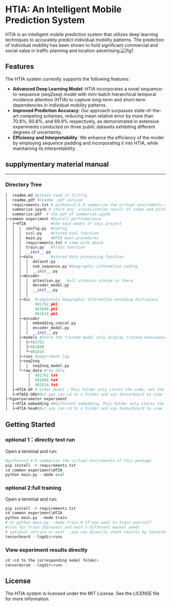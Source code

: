 # HTIA: An Intelligent Mobile Prediction System

HTIA is an intelligent mobile prediction system that utilizes deep learning techniques to accurately predict individual mobility patterns. The prediction of individual mobility has been shown to hold significant commercial and social value in traffic planning and location advertising.![fig1](https://github.com/nmhjklnm/HTIA-mobile-predict/blob/main/assets/model.png)

## Features

The HTIA system currently supports the following features:

- **Advanced Deep Learning Model**: HTIA incorporates a novel sequence-to-sequence (seq2seq) model with mini-batch hierarchical temporal incidence attention (HTIA) to capture long-term and short-term dependencies in individual mobility patterns.
- **Improved Prediction Accuracy**: Our approach surpasses state-of-the-art competing schemes, reducing mean relative error by more than 70.8%, 60.8%, and 69.9% respectively, as demonstrated in extensive experiments conducted on three public datasets exhibiting different degrees of uncertainty.
- **Efficiency and Interpretability**: We enhance the efficiency of the model by employing sequence padding and incorporating it into HTIA, while maintaining its interpretability.

## supplymentary material  manual

---

### Directory Tree

```python
│  readme.md #please read it firstly
│  readme.pdf #readme .pdf version
│  requirements.txt # python>=3.9.0 summarize the virtual enviroments of this package
│  summarize.ipynb # store any  visualization result of codes and picture 
│  summarize.pdf  # the pdf of summarize.ipynb
├─common experiment #Overall performerance
│  ├─HTIA           #the main model of this project
│  │  │  config.py  #config 
│  │  │  eval.py    #stored eval function
│  │  │  main.py    #HTIA main procedures
│  │  │  requirements.txt # same with above
│  │  │  train.py   #train function
│  │  │  __init__.py
│  │  ├─data        #stored data processing function
│  │  │  │  dataset.py
│  │  │  │  num_sequence.py #Geographic information coding
│  │  │  │  __init__.py
│  │  ├─decoder
│  │  │  │  attention.py   #all attenion stored in there
│  │  │  │  decoder_model.py
│  │  │  │  __init__.py
│  │  │  │  
│  │  ├─dic  #completely Geographic information encoding dictionary 
│  │  │      981762.pkl
│  │  │      981808.pkl
│  │  │      981814.pkl
│  │  ├─encoder 
│  │  │  │  embedding_concat.py
│  │  │  │  encoder_model.py
│  │  │  │  __init__.py
│  │  ├─models #Store the trained model only display trained manuseed==2
│  │  │  ├─981762   
│  │  │  ├─981808
│  │  │  └─981814    
│  │  ├─runs #experiment log
│  │  ├─seq2seq
│  │  │  │  seq2seq_model.py 
│  │  └─raw_data #raw_data
│  │      │  981762.txt
│  │      │  981808.txt
│  │      │  981814.txt    
│  ├─HTIA-UP # other model ，This folder only stores the code, not the trained model
│  ├─HTAED-GRU#But you can cd to a folder and use tensorboard to view the results
├─hyperparameter experiment 
│  ├─HTIA-embedding ##different embedding，This folder only stores the code
│  ├─HTIA-head#But you can cd to a folder and use tensorboard to view the results
```

## Getting Started

### optional 1：directly test run

Open a terminal and run:

```python
#python>=3.9.0 summarize the virtual enviroments of this package
pip install -r requirements.txt
cd common experiment\HTIA
python main.py --mode eval
```



### optional 2:full training

Open a terminal and run:

```python
pip install -r requirements.txt
cd common experiment\HTIA
python main.py --mode train
# or python main.py --mode train # If you want to train yourself 
#(run for train 3datasets and each 5 different maunal seed)
# optional untrain or eval  ,you can directly check results by tensorborad 
tensorboard --logdir=runs
```

### View experiment results directly

```python
cd <cd to the corresponding model folder>
tensorborad --logdir=runs
```

## License 

The HTIA system is licensed under the MIT License. See the LICENSE file for more information.

